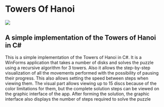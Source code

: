 # Towers Of Hanoi
![](https://github.com/DoruApareci/TowersOfHanoi/blob/imgs/Screenshot.png)

## A simple implementation of the Towers of Hanoi in C#
This is a simple implementation of the Towers of Hanoi in C#. It is a WinForms application that takes a number of disks and solves the puzzle using a recursive algorithm for 3 towers. Also it allows the step-by-step visualization of all the movements performed with the possibility of pausing their progress. This also allows setting the speed between steps when viewing them. The visual part allows viewing up to 15 discs because of the color limitations for them, but the complete solution steps can be viewed on the graphic interface of the app. After forming the solution, the graphic interface also displays the number of steps required to solve the puzzle
